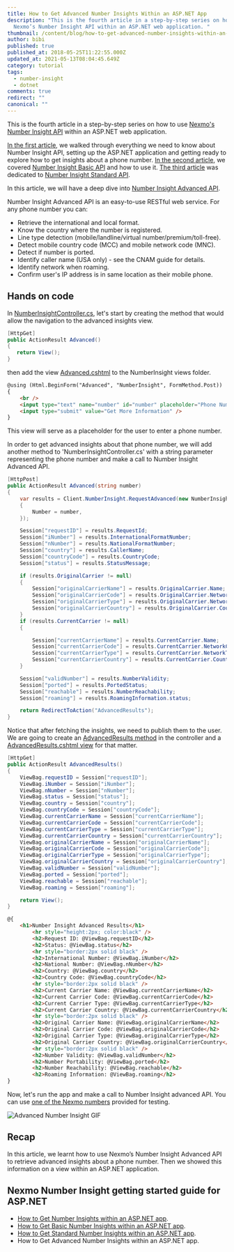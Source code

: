 ```yaml
---
title: How to Get Advanced Number Insights Within an ASP.NET App
description: "This is the fourth article in a step-by-step series on how to use
  Nexmo’s Number Insight API within an ASP.NET web application. "
thumbnail: /content/blog/how-to-get-advanced-number-insights-within-an-asp-net-app-dr/Number-Insight-Nexmo-04.png
author: bibi
published: true
published_at: 2018-05-25T11:22:55.000Z
updated_at: 2021-05-13T08:04:45.649Z
category: tutorial
tags:
  - number-insight
  - dotnet
comments: true
redirect: ""
canonical: ""
---
```

This is the fourth article in a step-by-step series on how to use [Nexmo's Number Insight API](https://developer.nexmo.com/number-insight/overview) within an ASP.NET web application.

[In the first article](https://www.nexmo.com/blog/2018/05/22/getting-started-with-nexmo-number-insight-apis-and-asp-net-dr/), we walked through everything we need to know about Number Insight API, setting up the ASP.NET application and getting ready to explore how to get insights about a phone number.
[In the second article](https://www.nexmo.com/blog/2018/05/22/how-to-get-basic-number-insights-within-an-asp-net-app-dr/), we covered [Number Insight Basic API](https://developer.nexmo.com/number-insight/building-blocks/number-insight-basic) and how to use it.
[The third article](https://www.nexmo.com/blog/2018/05/24/how-to-get-standard-number-insights-within-an-asp-net-app-dr/) was dedicated to [Number Insight Standard API](https://developer.nexmo.com/number-insight/building-blocks/number-insight-standard).

In this article, we will have a deep dive into [Number Insight Advanced API](https://developer.nexmo.com/number-insight/building-blocks/number-insight-advanced).

Number Insight Advanced API is an easy-to-use RESTful web service. For any phone number you can:

* Retrieve the international and local format.
* Know the country where the number is registered.
* Line type detection (mobile/landline/virtual number/premium/toll-free).
* Detect mobile country code (MCC) and mobile network code (MNC).
* Detect if number is ported.
* Identify caller name (USA only) - see the CNAM guide for details.
* Identify network when roaming.
* Confirm user's IP address is in same location as their mobile phone.

## Hands on code

In [NumberInsightController.cs](https://github.com/nexmo-community/nexmo-dotnet-quickstart/blob/ASPNET/NexmoDotNetQuickStarts/Controllers/NumberInsightController.cs), let's start by creating the method that would allow the navigation to the advanced insights view.

```csharp
[HttpGet]
public ActionResult Advanced()
{
   return View();
}
```

then add the view [Advanced.cshtml](https://github.com/nexmo-community/nexmo-dotnet-quickstart/blob/ASPNET/NexmoDotNetQuickStarts/Views/NumberInsight/Advanced.cshtml) to the NumberInsight views folder.

```html
@using (Html.BeginForm("Advanced", "NumberInsight", FormMethod.Post))
{
    <br />
    <input type="text" name="number" id="number" placeholder="Phone Number" />
    <input type="submit" value="Get More Information" />
}
```

This view will serve as a placeholder for the user to enter a phone number.

In order to get advanced insights about that phone number, we will add another method to 'NumberInsightController.cs' with a string parameter representing the phone number and make a call to Number Insight Advanced API.

```csharp
[HttpPost]
public ActionResult Advanced(string number)
{
    var results = Client.NumberInsight.RequestAdvanced(new NumberInsight.NumberInsightRequest()
    {
        Number = number,
    });

    Session["requestID"] = results.RequestId;
    Session["iNumber"] = results.InternationalFormatNumber;
    Session["nNumber"] = results.NationalFormatNumber;
    Session["country"] = results.CallerName;
    Session["countryCode"] = results.CountryCode;
    Session["status"] = results.StatusMessage;

    if (results.OriginalCarrier != null)
    {
        Session["originalCarrierName"] = results.OriginalCarrier.Name;
        Session["originalCarrierCode"] = results.OriginalCarrier.NetworkCode;
        Session["originalCarrierType"] = results.OriginalCarrier.NetworkType;
        Session["originalCarrierCountry"] = results.OriginalCarrier.Country;
    }
    if (results.CurrentCarrier != null)
    {

        Session["currentCarrierName"] = results.CurrentCarrier.Name;
        Session["currentCarrierCode"] = results.CurrentCarrier.NetworkCode;
        Session["currentCarrierType"] = results.CurrentCarrier.NetworkType;
        Session["currentCarrierCountry"] = results.CurrentCarrier.Country;
    }

    Session["validNumber"] = results.NumberValidity;
    Session["ported"] = results.PortedStatus;
    Session["reachable"] = results.NumberReachability;
    Session["roaming"] = results.RoamingInformation.status;

    return RedirectToAction("AdvancedResults");
}
```

Notice that after fetching the insights, we need to publish them to the user.
We are going to create an [AdvancedResults method](https://github.com/nexmo-community/nexmo-dotnet-quickstart/blob/ASPNET/NexmoDotNetQuickStarts/Controllers/NumberInsightController.cs#L169-L192) in the controller and a [AdvancedResults.cshtml view](https://github.com/nexmo-community/nexmo-dotnet-quickstart/blob/ASPNET/NexmoDotNetQuickStarts/Views/NumberInsight/AdvancedResults.cshtml) for that matter.

```csharp
[HttpGet]
public ActionResult AdvancedResults()
{
    ViewBag.requestID = Session["requestID"];
    ViewBag.iNumber = Session["iNumber"];
    ViewBag.nNumber = Session["nNumber"];
    ViewBag.status = Session["status"];
    ViewBag.country = Session["country"];
    ViewBag.countryCode = Session["countryCode"];
    ViewBag.currentCarrierName = Session["currentCarrierName"];
    ViewBag.currentCarrierCode = Session["currentCarrierCode"];
    ViewBag.currentCarrierType = Session["currentCarrierType"];
    ViewBag.currentCarrierCountry = Session["currentCarrierCountry"];
    ViewBag.originalCarrierName = Session["originalCarrierName"];
    ViewBag.originalCarrierCode = Session["originalCarrierCode"];
    ViewBag.originalCarrierType = Session["originalCarrierType"];
    ViewBag.originalCarrierCountry = Session["originalCarrierCountry"];
    ViewBag.validNumber = Session["validNumber"];
    ViewBag.ported = Session["ported"];
    ViewBag.reachable = Session["reachable"];
    ViewBag.roaming = Session["roaming"];

    return View();
}
```

```html
@{
    <h1>Number Insight Advanced Results</h1>
        <hr style="height:2px; color:black" />
        <h2>Request ID: @ViewBag.requestID</h2>
        <h2>Status: @ViewBag.status</h2>
        <hr style="border:2px solid black" />
        <h2>International Number: @ViewBag.iNumber</h2>
        <h2>National Number: @ViewBag.nNumber</h2>
        <h2>Country: @ViewBag.country</h2>
        <h2>Country Code: @ViewBag.countryCode</h2>
        <hr style="border:2px solid black" />
        <h2>Current Carrier Name: @ViewBag.currentCarrierName</h2>
        <h2>Current Carrier Code: @ViewBag.currentCarrierCode</h2>
        <h2>Current Carrier Type: @ViewBag.currentCarrierType</h2>
        <h2>Current Carrier Country: @ViewBag.currentCarrierCountry</h2>
        <hr style="border:2px solid black" />
        <h2>Original Carrier Name: @ViewBag.originalCarrierName</h2>
        <h2>Original Carrier Code: @ViewBag.originalCarrierCode</h2>
        <h2>Original Carrier Type: @ViewBag.originalCarrierType</h2>
        <h2>Original Carrier Country: @ViewBag.originalCarrierCountry</h2>
        <hr style="border:2px solid black" />
        <h2>Number Validity: @ViewBag.validNumber</h2>
        <h2>Number Portability: @ViewBag.ported</h2>
        <h2>Number Reachability: @ViewBag.reachable</h2>
        <h2>Roaming Information: @ViewBag.roaming</h2>
}
```

Now, let's run the app and make a call to Number Insight advanced API.
You can use [one of the Nexmo numbers](https://developer.nexmo.com/contribute/guides/write-the-docs#numbers) provided for testing.

![Advanced Number Insight GIF](/content/blog/how-to-get-advanced-number-insights-within-an-asp-net-app/advancedni.gif "Advanced Number Insight GIF")


## Recap

In this article, we learnt how to use Nexmo’s Number Insight Advanced API to retrieve advanced insights about a phone number. Then we showed this information on a view within an ASP.NET application.

## Nexmo Number Insight getting started guide for ASP.NET

* [How to Get Number Insights within an ASP.NET app](https://www.nexmo.com/blog/2018/05/22/getting-started-with-nexmo-number-insight-apis-and-asp-net-dr/).
* [How to Get Basic Number Insights within an ASP.NET app](https://www.nexmo.com/blog/2018/05/22/how-to-get-basic-number-insights-within-an-asp-net-app-dr/).
* [How to Get Standard Number Insights within an ASP.NET app](https://www.nexmo.com/blog/2018/05/24/how-to-get-standard-number-insights-within-an-asp-net-app-dr/).
* How to Get Advanced Number Insights within an ASP.NET app.